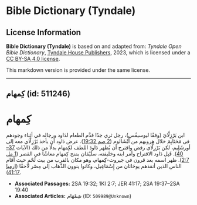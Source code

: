 # Bible Dictionary (Tyndale)

## License Information

**Bible Dictionary (Tyndale)** is based on and adapted from: _Tyndale Open Bible Dictionary_, [Tyndale House Publishers](https://tyndaleopenresources.com/), 2023, which is licensed under a [CC BY-SA 4.0 license](https://creativecommons.org/licenses/by-sa/4.0/legalcode.en).

This markdown version is provided under the same license.



--------------------------------

## كِمهام (id: 511246)

كِمهام
======

ابن بَرْزِلَّايَ (وفقًا ليوسيفُس)، رجل ثري جدًا قدَّم الطعام لدَاود ورجاله في أثناء وجودهم في مَحَنَايِمَ خلال هروبهم من أَبْشَالوم ([2 صم 19:32](https://ref.ly/2Sam19:32)). عرض دَاود أن يأخذ بَرْزِلَّاي معه إلى أورشَلِيم، لكن بَرْزِلَّاي رفض واقترح أن يُظهر دَاودَ اللطف لكِمهام بدلًا من ذلك (الآيات [37–40](https://ref.ly/2Sam19:37-2Sam19:40)). قَبِل دَاود الاقتراح وأمر ابنه وخليفته، سلَيْمَان بمنح كِمهام معاشًا في القصر ([1 مل 2:7](https://ref.ly/1Kgs2:7)). ظهر اسمه بعد قرون في جيروث\-كِمهام، وهو مكان بالقرب من بيت لَحْمٍ حيث أقام الناس الذين أنقذهم يوحَانَان من إِسْمَاعِيل، وكانوا ينوون الذَّهاب إلى مِصْر لاحقًا ([إرميا 41:17](https://ref.ly/Jer41:17)).

* **Associated Passages:** 2SA 19:32; 1KI 2:7; JER 41:17; 2SA 19:37–2SA 19:40
* **Associated Articles:** شِمْهَام (ID: `509989@Unknown`)

